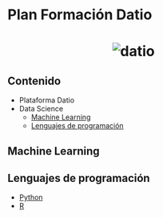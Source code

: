 # Plan Formación Datio
<h1 align="center">
	<img src="http://www.datio.com/wp-content/uploads/2016/09/logo-1.png" alt="datio">
	<br>
</h1>

## Contenido

- Plataforma Datio
- Data Science
  - [Machine Learning](#machinelearning)
  - [Lenguajes de programación](#lenguajesprogramacion)

    
## Machine Learning

## Lenguajes de programación
- [Python](#python)
- [R](#r)
